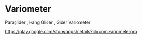 # Variometer
Paraglider ,  Hang Glider , Gider Variometer

https://play.google.com/store/apps/details?id=com.variometerpro

